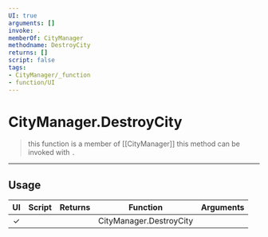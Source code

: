 ```yaml
---
UI: true
arguments: []
invoke: .
memberOf: CityManager
methodname: DestroyCity
returns: []
script: false
tags:
- CityManager/_function
- function/UI
---
```

# CityManager.DestroyCity
> this function is a member of [[CityManager]]
> this method can be invoked with `.`
-----
## Usage
|  UI | Script | Returns | Function | Arguments |
|:---:|:------:|-------:|:--------:|:---------|
|✓| ||CityManager.DestroyCity||
